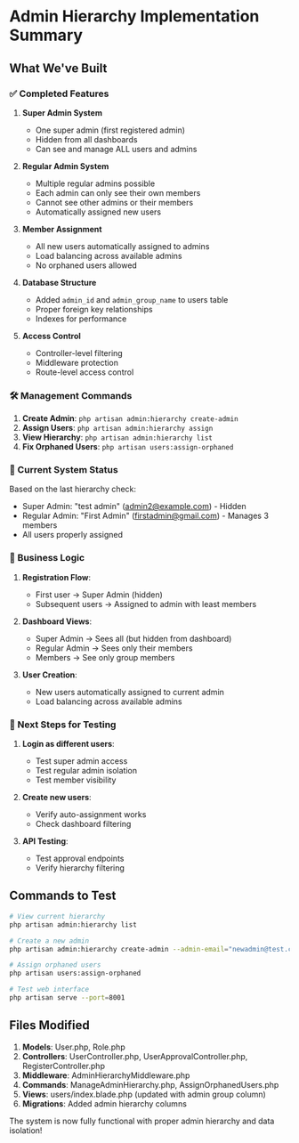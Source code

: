 # Admin Hierarchy Implementation Summary

## What We've Built

### ✅ Completed Features

1. **Super Admin System**
   - One super admin (first registered admin)
   - Hidden from all dashboards
   - Can see and manage ALL users and admins

2. **Regular Admin System**
   - Multiple regular admins possible
   - Each admin can only see their own members
   - Cannot see other admins or their members
   - Automatically assigned new users

3. **Member Assignment**
   - All new users automatically assigned to admins
   - Load balancing across available admins
   - No orphaned users allowed

4. **Database Structure**
   - Added `admin_id` and `admin_group_name` to users table
   - Proper foreign key relationships
   - Indexes for performance

5. **Access Control**
   - Controller-level filtering
   - Middleware protection
   - Route-level access control

### 🛠️ Management Commands

1. **Create Admin**: `php artisan admin:hierarchy create-admin`
2. **Assign Users**: `php artisan admin:hierarchy assign`
3. **View Hierarchy**: `php artisan admin:hierarchy list`
4. **Fix Orphaned Users**: `php artisan users:assign-orphaned`

### 🔧 Current System Status

Based on the last hierarchy check:
- Super Admin: "test admin" (admin2@example.com) - Hidden
- Regular Admin: "First Admin" (firstadmin@gmail.com) - Manages 3 members
- All users properly assigned

### 🎯 Business Logic

1. **Registration Flow**:
   - First user → Super Admin (hidden)
   - Subsequent users → Assigned to admin with least members

2. **Dashboard Views**:
   - Super Admin → Sees all (but hidden from dashboard)
   - Regular Admin → Sees only their members
   - Members → See only group members

3. **User Creation**:
   - New users automatically assigned to current admin
   - Load balancing across available admins

### 🚀 Next Steps for Testing

1. **Login as different users**:
   - Test super admin access
   - Test regular admin isolation
   - Test member visibility

2. **Create new users**:
   - Verify auto-assignment works
   - Check dashboard filtering

3. **API Testing**:
   - Test approval endpoints
   - Verify hierarchy filtering

## Commands to Test

```bash
# View current hierarchy
php artisan admin:hierarchy list

# Create a new admin
php artisan admin:hierarchy create-admin --admin-email="newadmin@test.com"

# Assign orphaned users
php artisan users:assign-orphaned

# Test web interface
php artisan serve --port=8001
```

## Files Modified

1. **Models**: User.php, Role.php
2. **Controllers**: UserController.php, UserApprovalController.php, RegisterController.php
3. **Middleware**: AdminHierarchyMiddleware.php
4. **Commands**: ManageAdminHierarchy.php, AssignOrphanedUsers.php
5. **Views**: users/index.blade.php (updated with admin group column)
6. **Migrations**: Added admin hierarchy columns

The system is now fully functional with proper admin hierarchy and data isolation!
